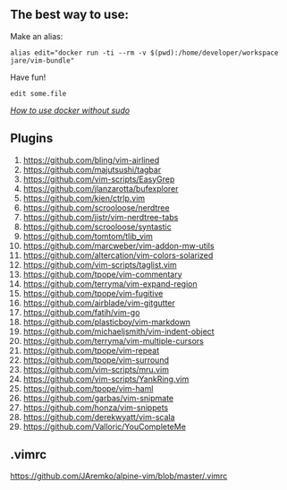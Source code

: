 **The best way to use:**  
--------------------

Make an alias:  

```
alias edit="docker run -ti --rm -v $(pwd):/home/developer/workspace jare/vim-bundle"
```

Have fun!  

```
edit some.file
```

*[How to use docker without sudo](http://askubuntu.com/questions/477551/how-can-i-use-docker-without-sudo)*

**Plugins**  
------------
1. https://github.com/bling/vim-airlined   
2. https://github.com/majutsushi/tagbar   
3. https://github.com/vim-scripts/EasyGrep   
4. https://github.com/jlanzarotta/bufexplorer   
5. https://github.com/kien/ctrlp.vim   
6. https://github.com/scrooloose/nerdtree    
7. https://github.com/jistr/vim-nerdtree-tabs   
8. https://github.com/scrooloose/syntastic   
9. https://github.com/tomtom/tlib_vim   
10. https://github.com/marcweber/vim-addon-mw-utils   
11. https://github.com/altercation/vim-colors-solarized   
12. https://github.com/vim-scripts/taglist.vim   
13. https://github.com/tpope/vim-commentary   
14. https://github.com/terryma/vim-expand-region   
15. https://github.com/tpope/vim-fugitive   
16. https://github.com/airblade/vim-gitgutter   
17. https://github.com/fatih/vim-go   
18. https://github.com/plasticboy/vim-markdown   
19. https://github.com/michaeljsmith/vim-indent-object   
20. https://github.com/terryma/vim-multiple-cursors   
21. https://github.com/tpope/vim-repeat   
22. https://github.com/tpope/vim-surround   
23. https://github.com/vim-scripts/mru.vim   
24. https://github.com/vim-scripts/YankRing.vim   
25. https://github.com/tpope/vim-haml   
26. https://github.com/garbas/vim-snipmate   
27. https://github.com/honza/vim-snippets   
28. https://github.com/derekwyatt/vim-scala   
29. https://github.com/Valloric/YouCompleteMe  

**.vimrc**  
------------------------------------------------------------------------
https://github.com/JAremko/alpine-vim/blob/master/.vimrc
